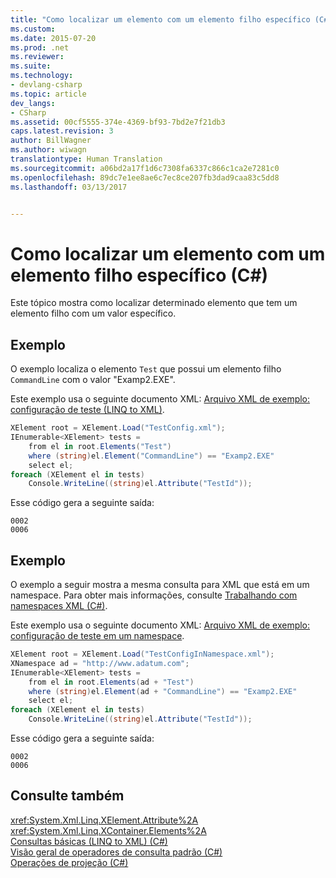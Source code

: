 ```yaml
---
title: "Como localizar um elemento com um elemento filho específico (C#) | Microsoft Docs"
ms.custom: 
ms.date: 2015-07-20
ms.prod: .net
ms.reviewer: 
ms.suite: 
ms.technology:
- devlang-csharp
ms.topic: article
dev_langs:
- CSharp
ms.assetid: 00cf5555-374e-4369-bf93-7bd2e7f21db3
caps.latest.revision: 3
author: BillWagner
ms.author: wiwagn
translationtype: Human Translation
ms.sourcegitcommit: a06bd2a17f1d6c7308fa6337c866c1ca2e7281c0
ms.openlocfilehash: 89dc7e1ee8ae6c7ec8ce207fb3dad9caa83c5dd8
ms.lasthandoff: 03/13/2017


---
```

# <a name="how-to-find-an-element-with-a-specific-child-element-c"></a>Como localizar um elemento com um elemento filho específico (C#)
Este tópico mostra como localizar determinado elemento que tem um elemento filho com um valor específico.  
  
## <a name="example"></a>Exemplo  
 O exemplo localiza o elemento `Test` que possui um elemento filho `CommandLine` com o valor "Examp2.EXE".  
  
 Este exemplo usa o seguinte documento XML: [Arquivo XML de exemplo: configuração de teste (LINQ to XML)](../../../../csharp/programming-guide/concepts/linq/sample-xml-file-test-configuration-linq-to-xml.md).  
  
```csharp  
XElement root = XElement.Load("TestConfig.xml");  
IEnumerable<XElement> tests =  
    from el in root.Elements("Test")  
    where (string)el.Element("CommandLine") == "Examp2.EXE"  
    select el;  
foreach (XElement el in tests)  
    Console.WriteLine((string)el.Attribute("TestId"));  
```  
  
 Esse código gera a seguinte saída:  
  
```  
0002  
0006  
```  
  
## <a name="example"></a>Exemplo  
 O exemplo a seguir mostra a mesma consulta para XML que está em um namespace. Para obter mais informações, consulte [Trabalhando com namespaces XML (C#)](../../../../csharp/programming-guide/concepts/linq/working-with-xml-namespaces.md).  
  
 Este exemplo usa o seguinte documento XML: [Arquivo XML de exemplo: configuração de teste em um namespace](../../../../csharp/programming-guide/concepts/linq/sample-xml-file-test-configuration-in-a-namespace1.md).  
  
```csharp  
XElement root = XElement.Load("TestConfigInNamespace.xml");  
XNamespace ad = "http://www.adatum.com";  
IEnumerable<XElement> tests =  
    from el in root.Elements(ad + "Test")  
    where (string)el.Element(ad + "CommandLine") == "Examp2.EXE"  
    select el;  
foreach (XElement el in tests)  
    Console.WriteLine((string)el.Attribute("TestId"));  
```  
  
 Esse código gera a seguinte saída:  
  
```  
0002  
0006  
```  
  
## <a name="see-also"></a>Consulte também  
 <xref:System.Xml.Linq.XElement.Attribute%2A>   
 <xref:System.Xml.Linq.XContainer.Elements%2A>   
 [Consultas básicas (LINQ to XML) (C#)](../../../../csharp/programming-guide/concepts/linq/basic-queries-linq-to-xml.md)   
 [Visão geral de operadores de consulta padrão (C#)](../../../../csharp/programming-guide/concepts/linq/standard-query-operators-overview.md)   
 [Operações de projeção (C#)](../../../../csharp/programming-guide/concepts/linq/projection-operations.md)

